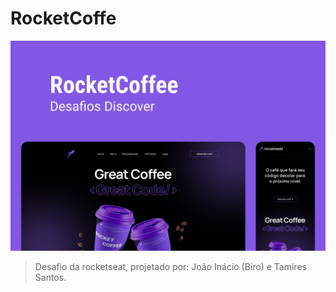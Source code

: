# RocketCoffe

![image](./assets/images/Capa.jpg)

> Desafio da rocketseat, projetado por: João Inácio (Biro) e Tamires Santos.